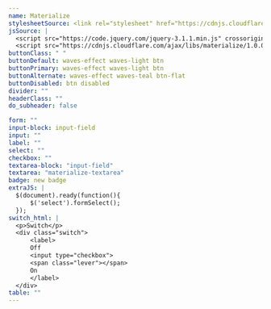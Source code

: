 ```yaml
---
name: Materialize
stylesheetSource: <link rel="stylesheet" href="https://cdnjs.cloudflare.com/ajax/libs/materialize/1.0.0/css/materialize.min.css">
jsSource: |
  <script src="https://code.jquery.com/jquery-3.1.1.min.js" crossorigin="anonymous"></script>
  <script src="https://cdnjs.cloudflare.com/ajax/libs/materialize/1.0.0/js/materialize.min.js"></script>
buttonClass: " "
buttonDefault: waves-effect waves-light btn
buttonPrimary: waves-effect waves-light btn
buttonAlternate: waves-effect waves-teal btn-flat
buttonDisabled: btn disabled
divider: ""
headerClass: ""
do_subheader: false

form: ""
input-block: input-field
input: ""
label: ""
select: ""
checkbox: ""
textarea-block: "input-field"
textarea: "materialize-textarea"
badge: new badge
extraJS: |
  $(document).ready(function(){
      $('select').formSelect();
  });
switch_html: |
  <p>Switch</p>
  <div class="switch">
      <label>
      Off
      <input type="checkbox">
      <span class="lever"></span>
      On
      </label>
  </div>
table: ""
---
```

